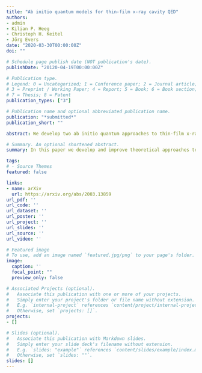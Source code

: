```yaml
---
title: "Ab initio quantum models for thin-film x-ray cavity QED"
authors:
- admin
- Kilian P. Heeg
- Christoph H. Keitel
- Jörg Evers
date: "2020-03-30T00:00:00Z"
doi: ""

# Schedule page publish date (NOT publication's date).
publishDate: "20120-04-19T00:00:00Z"

# Publication type.
# Legend: 0 = Uncategorized; 1 = Conference paper; 2 = Journal article;
# 3 = Preprint / Working Paper; 4 = Report; 5 = Book; 6 = Book section;
# 7 = Thesis; 8 = Patent
publication_types: ["3"]

# Publication name and optional abbreviated publication name.
publication: "*submitted*"
publication_short: ""

abstract: We develop two ab initio quantum approaches to thin-film x-ray cavity quantum electrodynamics with spectrally narrow x-ray resonances, such as those provided by Mössbauer nuclei. The first method is based on a few-mode description of the cavity, and promotes and extends existing phenomenological few-mode models to an ab initio theory. The second approach uses analytically-known Green's functions to model the system. The two approaches not only enable one to ab initio derive the effective few-level scheme representing the cavity and the nuclei in the low-excitation regime, but also provide a direct avenue for studies at higher excitation, involving non-linear or quantum phenomena. The ab initio character of our approaches further enables direct optimizations of the cavity structure and thus of the photonic environment of the nuclei, to tailor the effective quantum optical level scheme towards particular applications. To illustrate the power of the ab initio approaches, we extend the established quantum optical modeling to resonant cavity layers of arbitrary thickness, which is essential to achieve quantitative agreement for cavities used in recent experiments. Further, we consider multi-layer cavities featuring electromagnetically induced transparency, derive their quantum optical few-level systems ab initio, and identify the origin of discrepancies in the modeling found previously using phenomenological approaches as arising from cavity field gradients across the resonant layers. 

# Summary. An optional shortened abstract.
summary: In this paper we develop and improve theoretical approaches to X-ray cavity QED, setting the stage for investigations of non-linear and correlated quantum phenomena in this platform.

tags:
# - Source Themes
featured: false

links:
- name: arXiv
  url: https://arxiv.org/abs/2003.13859
url_pdf: ''
url_code: ''
url_dataset: ''
url_poster: ''
url_project: ''
url_slides: ''
url_source: ''
url_video: ''

# Featured image
# To use, add an image named `featured.jpg/png` to your page's folder. 
image:
  caption: ''
  focal_point: ""
  preview_only: false

# Associated Projects (optional).
#   Associate this publication with one or more of your projects.
#   Simply enter your project's folder or file name without extension.
#   E.g. `internal-project` references `content/project/internal-project/index.md`.
#   Otherwise, set `projects: []`.
projects:
- []

# Slides (optional).
#   Associate this publication with Markdown slides.
#   Simply enter your slide deck's filename without extension.
#   E.g. `slides: "example"` references `content/slides/example/index.md`.
#   Otherwise, set `slides: ""`.
slides: []
---
```


<!-- {{% alert note %}}
Click the *Slides* button above to demo Academic's Markdown slides feature.
{{% /alert %}}

Supplementary notes can be added here, including [code and math](https://sourcethemes.com/academic/docs/writing-markdown-latex/). -->
